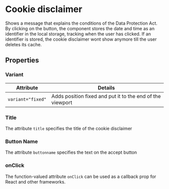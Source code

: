 # Cookie disclaimer

Shows a message that explains the conditions of the Data Protection Act. By
clicking on the button, the component stores the date and time as an identifier in the local storage, tracking when the user has clicked. If an identifier is stored, the cookie disclaimer wont show anymore till the user deletes its cache.

## Properties

### Variant

| Attribute         | Details                                                   |
| ----------------- | --------------------------------------------------------- |
| `variant="fixed"` | Adds position fixed and put it to the end of the viewport |

### Title

The attribute `title` specifies the title of the cookie disclaimer

### Button Name

The attribute `buttonname` specifies the text on the accept button

### onClick

The function-valued attribute `onClick` can be used as a callback prop for React and other frameworks.
